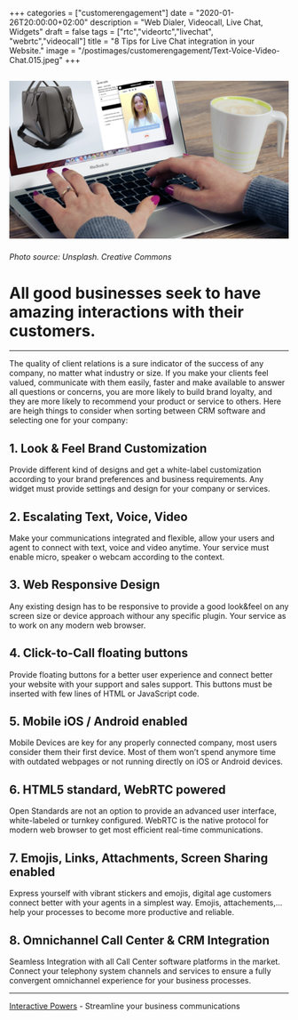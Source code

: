 +++
categories = ["customerengagement"]
date = "2020-01-26T20:00:00+02:00"
description = "Web Dialer, Videocall, Live Chat, Widgets"
draft = false
tags = ["rtc","videortc","livechat", "webrtc","videocall"]
title = "8 Tips for Live Chat integration in your Website."
image = "/postimages/customerengagement/Text-Voice-Video-Chat.015.jpeg"
+++

![training](/postimages/customerengagement/Text-Voice-Video-Chat.016.jpeg)
-----------
###### Photo source: Unsplash. Creative Commons

# All good businesses seek to have amazing interactions with their customers.
--- 

The quality of client relations is a sure indicator of the success of any company, no matter what industry or size. If you make your clients feel valued, communicate with them easily, faster and make available to answer all questions or concerns, you are more likely to build brand loyalty, and they are more likely to recommend your product or service to others. Here are heigh things to consider when sorting between CRM software and selecting one for your company:

##	1. Look & Feel Brand Customization

Provide different kind of designs and get a white-label customization according to your brand preferences and business requirements. Any widget must provide settings and design for your company or services.

##	2. Escalating Text, Voice, Video

Make your communications integrated and flexible, allow your users and agent to connect with text, voice and video anytime. Your service must enable micro, speaker o webcam according to the context.

##	3. Web Responsive Design

Any existing design has to be responsive to provide a good look&feel on any screen size or device approach withour any specific plugin. Your service as to work on any modern web browser.

##	4. Click-to-Call floating buttons

Provide floating buttons for a better user experience and connect better your website with your support and sales support. This buttons must be inserted with few lines of HTML or JavaScript code.

##	5. Mobile iOS / Android enabled

Mobile Devices are key for any properly connected company, most users consider them their first device. Most of them won’t spend anymore time with outdated webpages or not running directly on iOS or Android devices. 

##	6. HTML5 standard, WebRTC powered

Open Standards are not an option to provide an advanced user interface, white-labeled or turnkey configured. WebRTC is the native protocol for modern web browser to get most efficient real-time communications.

##	7. Emojis, Links, Attachments, Screen Sharing enabled

Express yourself with vibrant stickers and emojis, digital age customers connect better with your agents in a simplest way. Emojis, attachements,... help your processes to become more productive and reliable.

##	8. Omnichannel Call Center & CRM Integration

Seamless Integration with all Call Center software platforms in the market. Connect your telephony system channels and services to ensure a fully convergent omnichannel experience for your business processes.

---
[Interactive Powers](http://www.ivrpowers.com/) - Streamline your business communications


